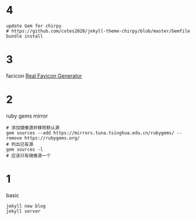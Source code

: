 
# 4
```
update Gem for chirpy
# https://github.com/cotes2020/jekyll-theme-chirpy/blob/master/Gemfile
bundle install
```

# 3
facicon
[Real Favicon Generator ](https://realfavicongenerator.net/)

# 2
ruby gems mirror
```
# 添加镜像源并移除默认源
gem sources --add https://mirrors.tuna.tsinghua.edu.cn/rubygems/ --remove https://rubygems.org/
# 列出已有源
gem sources -l
# 应该只有镜像源一个
```

# 1
basic
```
jekyll new blog
jekyll server
```



